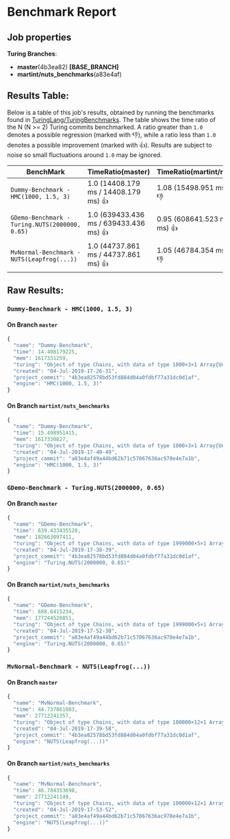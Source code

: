 # Benchmark Report

## Job properties

**Turing Branches**:
- **master**(4b3ea82) **[BASE_BRANCH]**
- **martint/nuts_benchmarks**(a83e4af) 

## Results Table:

Below is a table of this job's results, obtained by running the
benchmarks found in
[TuringLang/TuringBenchmarks](https://github.com/TuringLang/TuringBenchmarks). The
table shows the time ratio of the N (N >= 2) Turing commits
benchmarked. A ratio greater than `1.0` denotes a possible regression
(marked with :-1:), while a ratio less than `1.0` denotes a possible
improvement (marked with :+1:). Results are subject to
noise so small fluctuations around `1.0` may be ignored.

| BenchMark    |  TimeRatio(master) |  TimeRatio(martint/nuts_benchmarks) | 
| -----------  |  ----------------------- |  ----------------------- | 
| `Dummy-Benchmark - HMC(1000, 1.5, 3)` |  1.0 (14408.179 ms / 14408.179 ms) :+1: |  1.08 (15498.951 ms / 14408.179 ms) :-1: | 
| `GDemo-Benchmark - Turing.NUTS(2000000, 0.65)` |  1.0 (639433.436 ms / 639433.436 ms) :+1: |  0.95 (608641.523 ms / 639433.436 ms) :+1: | 
| `MvNormal-Benchmark - NUTS(Leapfrog(...))` |  1.0 (44737.861 ms / 44737.861 ms) :+1: |  1.05 (46784.354 ms / 44737.861 ms) :-1: | 

## Raw Results:

### `Dummy-Benchmark - HMC(1000, 1.5, 3)`
#### On Branch `master`
```javascript
{
  "name": "Dummy-Benchmark",
  "time": 14.408179225,
  "mem": 1617331259,
  "turing": "Object of type Chains, with data of type 1000×3×1 Array{Union{Missing, Float64},3}\n\nLog evidence      = 0.0\nIterations        = 1:1000\nThinning interval = 1\nChains            = 1\nSamples per chain = 1000\ninternals         = eval_num, lp\nparameters        = p\n\nparameters\n   Mean    SD   Naive SE  MCSE    ESS  \np 0.7107 0.1121   0.0035 0.0255 19.3398\n\n",
  "created": "04-Jul-2019-17-26-31",
  "project_commit": "4b3ea82578bd53fd884d04a0fdbf77a31dc0d1af",
  "engine": "HMC(1000, 1.5, 3)"
}

```

#### On Branch `martint/nuts_benchmarks`
```javascript
{
  "name": "Dummy-Benchmark",
  "time": 15.498951415,
  "mem": 1617330827,
  "turing": "Object of type Chains, with data of type 1000×3×1 Array{Union{Missing, Float64},3}\n\nLog evidence      = 0.0\nIterations        = 1:1000\nThinning interval = 1\nChains            = 1\nSamples per chain = 1000\ninternals         = eval_num, lp\nparameters        = p\n\nparameters\n   Mean    SD   Naive SE  MCSE   ESS  \np 0.7262 0.0929   0.0029 0.014 44.2531\n\n",
  "created": "04-Jul-2019-17-40-49",
  "project_commit": "a83e4af49a44bd62b71c57067636ac978e4e7a1b",
  "engine": "HMC(1000, 1.5, 3)"
}

```

### `GDemo-Benchmark - Turing.NUTS(2000000, 0.65)`
#### On Branch `master`
```javascript
{
  "name": "GDemo-Benchmark",
  "time": 639.433435528,
  "mem": 182663097411,
  "turing": "Object of type Chains, with data of type 1999000×5×1 Array{Union{Missing, Float64},3}\n\nLog evidence      = 0.0\nIterations        = 1:1999000\nThinning interval = 1\nChains            = 1\nSamples per chain = 1999000\ninternals         = eval_num, lf_eps, lp\nparameters        = m, s\n\nparameters\n   Mean    SD   Naive SE  MCSE        ESS     \nm 1.1649 0.7941   0.0006 0.0013 3.96651785×10⁵\ns 2.0013 1.8505   0.0013 0.0027  4.6583777×10⁵\n\n",
  "created": "04-Jul-2019-17-38-39",
  "project_commit": "4b3ea82578bd53fd884d04a0fdbf77a31dc0d1af",
  "engine": "Turing.NUTS(2000000, 0.65)"
}

```

#### On Branch `martint/nuts_benchmarks`
```javascript
{
  "name": "GDemo-Benchmark",
  "time": 608.6415234,
  "mem": 177244520851,
  "turing": "Object of type Chains, with data of type 1999000×5×1 Array{Union{Missing, Float64},3}\n\nLog evidence      = 0.0\nIterations        = 1:1999000\nThinning interval = 1\nChains            = 1\nSamples per chain = 1999000\ninternals         = eval_num, lf_eps, lp\nparameters        = m, s\n\nparameters\n   Mean    SD   Naive SE  MCSE        ESS     \nm 1.1666 0.7979   0.0006 0.0013 3.85783518×10⁵\ns 2.0095 1.9135   0.0014 0.0029 4.44533768×10⁵\n\n",
  "created": "04-Jul-2019-17-52-30",
  "project_commit": "a83e4af49a44bd62b71c57067636ac978e4e7a1b",
  "engine": "Turing.NUTS(2000000, 0.65)"
}

```

### `MvNormal-Benchmark - NUTS(Leapfrog(...))`
#### On Branch `master`
```javascript
{
  "name": "MvNormal-Benchmark",
  "time": 44.737861083,
  "mem": 27712241357,
  "turing": "Object of type Chains, with data of type 100000×12×1 Array{Union{Missing, Float64},3}\n\nLog evidence      = 0.0\nIterations        = 1:100000\nThinning interval = 1\nChains            = 1\nSamples per chain = 100000\ninternals         = eval_num, lp\nparameters        = θ[8], θ[9], θ[1], θ[3], θ[5], θ[2], θ[7], θ[10], θ[4], θ[6]\n\nparameters\n        Mean    SD   Naive SE  MCSE     ESS   \n θ[1]  0.0025 0.9956   0.0031 0.0116 7365.0050\n θ[2]  0.0260 1.0048   0.0032 0.0120 7058.9515\n θ[3]  0.0085 1.0025   0.0032 0.0119 7148.9123\n θ[4] -0.0100 0.9940   0.0031 0.0117 7252.9014\n θ[5]  0.0105 1.0091   0.0032 0.0120 7038.0531\n θ[6]  0.0164 0.9950   0.0031 0.0115 7535.3190\n θ[7]  0.0008 1.",
  "created": "04-Jul-2019-17-39-58",
  "project_commit": "4b3ea82578bd53fd884d04a0fdbf77a31dc0d1af",
  "engine": "NUTS(Leapfrog(...))"
}

```

#### On Branch `martint/nuts_benchmarks`
```javascript
{
  "name": "MvNormal-Benchmark",
  "time": 46.784353698,
  "mem": 27712241149,
  "turing": "Object of type Chains, with data of type 100000×12×1 Array{Union{Missing, Float64},3}\n\nLog evidence      = 0.0\nIterations        = 1:100000\nThinning interval = 1\nChains            = 1\nSamples per chain = 100000\ninternals         = eval_num, lp\nparameters        = θ[8], θ[9], θ[1], θ[3], θ[5], θ[2], θ[7], θ[10], θ[4], θ[6]\n\nparameters\n        Mean    SD   Naive SE  MCSE     ESS   \n θ[1] -0.0049 1.0044   0.0032 0.0122 6809.5988\n θ[2]  0.0209 1.0059   0.0032 0.0119 7092.4701\n θ[3] -0.0008 1.0073   0.0032 0.0122 6820.5967\n θ[4] -0.0204 0.9971   0.0032 0.0113 7834.5925\n θ[5] -0.0388 1.0010   0.0032 0.0118 7146.9958\n θ[6] -0.0135 0.9931   0.0031 0.0118 7086.0772\n θ[7] -0.0263 0.",
  "created": "04-Jul-2019-17-53-52",
  "project_commit": "a83e4af49a44bd62b71c57067636ac978e4e7a1b",
  "engine": "NUTS(Leapfrog(...))"
}

```


